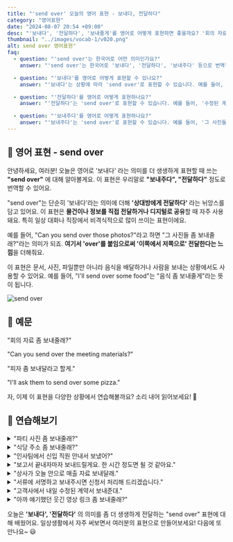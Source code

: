 ```yaml
---
title: "'send over' 오늘의 영어 표현 - 보내다, 전달하다"
category: "영어표현"
date: "2024-08-07 20:54 +09:00"
desc: "'보내다', '전달하다', '보내줄게'를 영어로 어떻게 표현하면 좋을까요? '회의 자료 좀 보내줄래?', '피자 좀 보내달라고 할게' 등을 영어로 표현하는 법을 배워봅시다. 다양한 예문을 통해서 연습하고 본인의 표현으로 만들어 보세요."
thumbnail: "../images/vocab-1/v020.png"
alt: send over 영어표현"
faq:
  - question: "'send over'는 한국어로 어떤 의미인가요?"
    answer: "'send over'는 한국어로 '보내다', '전달하다', '보내주다' 등으로 번역될 수 있습니다. 단순히 '보내다'보다 더 직접적으로 상대방에게 전달한다는 뉘앙스를 담고 있습니다."

  - question: "'보내다'를 영어로 어떻게 표현할 수 있나요?"
    answer: "'보내다'는 상황에 따라 'send over'로 표현할 수 있습니다. 예를 들어, '회의 자료 좀 보내줄래?'는 'Can you send over the meeting materials?'로 말할 수 있습니다."

  - question: "'전달하다'를 영어로 어떻게 표현하나요?"
    answer: "'전달하다'는 'send over'로 표현할 수 있습니다. 예를 들어, '수정된 계약서를 전달해 주세요'는 'Please send over the revised contract'로 말할 수 있습니다."

  - question: "'보내주다'를 영어로 어떻게 표현하나요?"
    answer: "'보내주다'는 'send over'로 표현할 수 있습니다. 예를 들어, '그 사진들 좀 보내줄래?'는 'Could you send over those photos?'로 말할 수 있습니다."
---
```


## 🌟 영어 표현 - send over

안녕하세요, 여러분! 오늘은 영어로 '보내다' 라는 의미를 더 생생하게 표현할 때 쓰는 **"send over"** 에 대해 알아볼게요. 이 표현은 우리말로 **"보내주다", "전달하다"** 정도로 번역할 수 있어요.

"send over"는 단순히 '보내다'라는 의미에 더해 **'상대방에게 전달하다'** 라는 뉘앙스를 담고 있어요. 이 표현은 **물건이나 정보를 직접 전달하거나 디지털로 공유**할 때 자주 사용돼요. 특히 일상 대화나 직장에서 비격식적으로 많이 쓰이는 표현이에요.

예를 들어, "Can you send over those photos?"라고 하면 "그 사진들 좀 보내줄래?"라는 의미가 되죠. **여기서 'over'를 붙임으로써 '이쪽에서 저쪽으로' 전달한다는 느낌**을 더해줘요.

이 표현은 문서, 사진, 파일뿐만 아니라 음식을 배달하거나 사람을 보내는 상황에서도 사용할 수 있어요. 예를 들어, "I'll send over some food"는 "음식 좀 보내줄게"라는 뜻이 됩니다.

<img src="../images//vocab-1//v020-1.avif" alt="send over"/>

## 📖 예문

"회의 자료 좀 보내줄래?"

"Can you send over the meeting materials?"

"피자 좀 보내달라고 할게."

"I'll ask them to send over some pizza."

자, 이제 이 표현을 다양한 상황에서 연습해볼까요? 소리 내어 읽어보세요! 🚀

## 💬 연습해보기

<details>
<summary>"파티 사진 좀 보내줄래?"</summary>
<span>"Can you send over those photos from the party?"</span>
</details>

<details>
<summary>"식당 주소 좀 보내줄래?"</summary>
<span>"Hey, could you send over the address for the restaurant?"</span>
</details>

<details>
<summary>"인사팀에서 신입 직원 안내서 보냈어?"</summary>
<span>"Did HR send over the new employee handbook yet?"</span>
</details>

<details>
<summary>"보고서 끝내자마자 보내드릴게요. 한 시간 정도면 될 것 같아요."</summary>
<span>"I'll send over the report as soon as I finish it. Shouldn't take more than an hour."</span>
</details>

<details>
<summary>"상사가 오늘 안으로 매출 자료 보내달래."</summary>
<span>"My boss asked me to send over the sales figures by end of day."</span>
</details>

<details>
<summary>"서류에 서명하고 보내주시면 신청서 처리해 드리겠습니다."</summary>
<span>"Once you've signed the forms, just send them over and we'll process your application."</span>
</details>

<details>
<summary>"고객사에서 내일 수정된 계약서 보내준대."</summary>
<span>"The client said they'd send over the revised contract tomorrow."</span>
</details>

<details>
<summary>"아까 얘기했던 웃긴 영상 링크 좀 보내줄래?"</summary>
<span>"Can you send over the link to that funny video you were talking about?"</span>
</details>

오늘은 **'보내다', '전달하다'** 의 의미를 좀 더 생생하게 전달하는 "send over" 표현에 대해 배웠어요. 일상생활에서 자주 써보면서 여러분의 표현으로 만들어보세요! 다음에 또 만나요~ 😃
